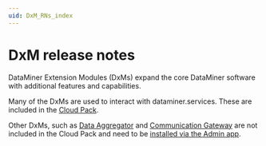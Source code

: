 ```yaml
---
uid: DxM_RNs_index
---
```


# DxM release notes

DataMiner Extension Modules (DxMs) expand the core DataMiner software with additional features and capabilities.

Many of the DxMs are used to interact with dataminer.services. These are included in the [Cloud Pack](xref:CloudPackages).

Other DxMs, such as [Data Aggregator](xref:Data_Aggregator_DxM) and [Communication Gateway](xref:DataMinerExtensionModules#communicationgateway) are not included in the Cloud Pack and need to be [installed via the Admin app](xref:Managing_cloud-connected_nodes#deploying-a-dxm-on-a-dms-node).
